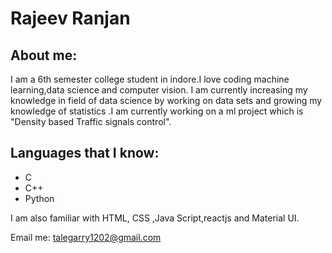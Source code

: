 # Rajeev Ranjan

## About me:

I am a 6th semester college student in indore.I love coding machine learning,data science and computer vision.
I am currently increasing my knowledge in field of data science by working on data sets and growing my knowledge of statistics .I am currently working on a ml project which is "Density based Traffic signals control".

## Languages that I know:

- C
- C++
- Python

I am also familiar with HTML, CSS ,Java Script,reactjs and Material UI.

Email me: talegarry1202@gmail.com

